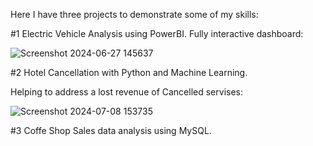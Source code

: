 Here I have three projects to demonstrate some of my skills:


#1 Electric Vehicle Analysis using PowerBI.
Fully interactive dashboard:

![Screenshot 2024-06-27 145637](https://github.com/boprosv/BP-portfolio/assets/118841138/a7bf98bc-41c2-4f70-ad87-6d23a184cacc)


#2 Hotel Cancellation with Python and Machine Learning.

Helping to address a lost revenue of Cancelled servises:


![Screenshot 2024-07-08 153735](https://github.com/boprosv/BP-portfolio/assets/118841138/6b358d13-82f6-4832-9142-12402054707a)


#3 Coffe Shop Sales data analysis using MySQL.



